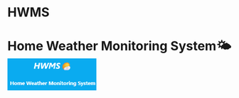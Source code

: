 # HWMS

<h1>Home Weather Monitoring System🌤️<img src="github/logo_HWMS.png" style="width: 200px;"></h1>
